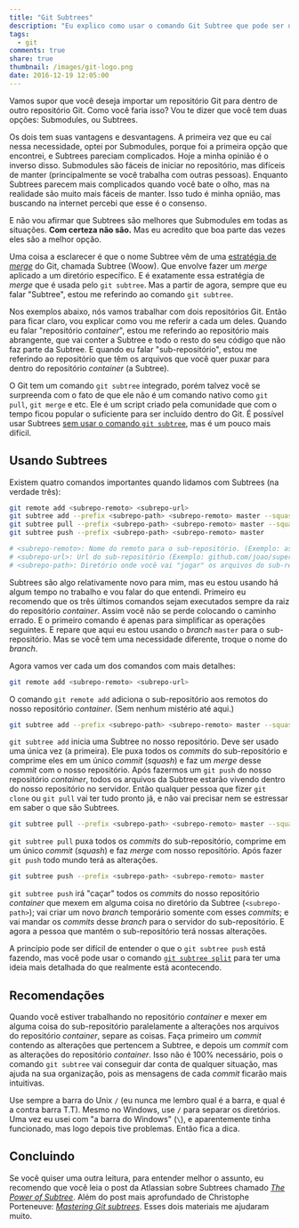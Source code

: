 ```yaml
---
title: "Git Subtrees"
description: "Eu explico como usar o comando Git Subtree que pode ser usado para importar um repositório Git para dentro de outro repositório Git."
tags:
  - git
comments: true
share: true
thumbnail: /images/git-logo.png
date: 2016-12-19 12:05:00
---
```


Vamos supor que você deseja importar um repositório Git para dentro de outro repositório Git. Como você faria isso? Vou te dizer que você tem duas opções: Submodules, ou Subtrees.

Os dois tem suas vantagens e desvantagens. A primeira vez que eu caí nessa necessidade, optei por Submodules, porque foi a primeira opção que encontrei, e Subtrees pareciam complicados. Hoje a minha opinião é o inverso disso. Submodules são fáceis de iniciar no repositório, mas difíceis de manter (principalmente se você trabalha com outras pessoas). Enquanto Subtrees parecem mais complicados quando você bate o olho, mas na realidade são muito mais fáceis de manter. Isso tudo é minha opnião, mas buscando na internet percebi que esse é o consenso.

E não vou afirmar que Subtrees são melhores que Submodules em todas as situações. **Com certeza não são.** Mas eu acredito que boa parte das vezes eles são a melhor opção.

Uma coisa a esclarecer é que o nome Subtree vêm de uma [estratégia de *merge*][subtree-merge] do Git, chamada Subtree (Woow). Que envolve fazer um *merge* aplicado a um diretório específico. E é exatamente essa estratégia de *merge* que é usada pelo `git subtree`. Mas a partir de agora, sempre que eu falar "Subtree", estou me referindo ao comando `git subtree`.

[subtree-merge]: https://git-scm.com/book/en/v1/Git-Tools-Subtree-Merging

Nos exemplos abaixo, nós vamos trabalhar com dois repositórios Git. Então para ficar claro, vou explicar como vou me referir a cada um deles. Quando eu falar "repositório *container*", estou me referindo ao repositório mais abrangente, que vai conter a Subtree e todo o resto do seu código que não faz parte da Subtree. E quando eu falar "sub-repositório", estou me referindo ao repositório que têm os arquivos que você quer puxar para dentro do repositório *container* (a Subtree).

O Git tem um comando `git subtree` integrado, porém talvez você se surpreenda com o fato de que ele não é um comando nativo como `git pull`, `git merge` e etc. Ele é um script criado pela comunidade que com o tempo ficou popular o suficiente para ser incluído dentro do Git. É possível usar Subtrees [sem usar o comando `git subtree`][mastering-subtrees], mas é um pouco mais difícil.

[mastering-subtrees]: https://medium.com/@porteneuve/mastering-git-subtrees-943d29a798ec#.qp8ny5efo


## Usando Subtrees

Existem quatro comandos importantes quando lidamos com Subtrees (na verdade três):

<!-- Escrever também sobre o `git subtree split` e `git subtree merge`. Ou talvez só apontar que eles existem. -->

```sh
git remote add <subrepo-remoto> <subrepo-url>
git subtree add --prefix <subrepo-path> <subrepo-remoto> master --squash
git subtree pull --prefix <subrepo-path> <subrepo-remoto> master --squash
git subtree push --prefix <subrepo-path> <subrepo-remoto> master

# <subrepo-remoto>: Nome do remoto para o sub-repositório. (Exemplo: assets-do-joao)
# <subrepo-url>: Url do sub-repositório (Exemplo: github.com/joao/super-assets)
# <subrepo-path>: Diretório onde você vai "jogar" os arquivos do sub-repositório. (Exemplo: src/assets)
```

Subtrees são algo relativamente novo para mim, mas eu estou usando há algum tempo no trabalho e vou falar do que entendi. Primeiro eu recomendo que os três últimos comandos sejam executados sempre da raiz do repositório *container*. Assim você não se perde colocando o caminho errado. E o primeiro comando é apenas para simplificar as operações seguintes. E repare que aqui eu estou usando o *branch* `master` para o sub-repositório. Mas se você tem uma necessidade diferente, troque o nome do *branch*.

Agora vamos ver cada um dos comandos com mais detalhes:

```sh
git remote add <subrepo-remoto> <subrepo-url>
```

O comando `git remote add` adiciona o sub-repositório aos remotos do nosso repositório *container*. (Sem nenhum mistério até aqui.)

<!-- Lembrando que isso tem que ser feito para cada máquina que vai mexer com a Subtree. -->

```sh
git subtree add --prefix <subrepo-path> <subrepo-remoto> master --squash
```

`git subtree add` inicia uma Subtree no nosso repositório. Deve ser usado uma única vez (a primeira). Ele puxa todos os *commits* do sub-repositório e comprime eles em um único *commit* (*squash*) e faz um *merge* desse *commit* com o nosso repositório. Após fazermos um `git push` do nosso repositório *container*, todos os arquivos da Subtree estarão vivendo dentro do nosso repositório no servidor. Então qualquer pessoa que fizer `git clone` ou `git pull` vai ter tudo pronto já, e não vai precisar nem se estressar em saber o que são Subtrees.

```sh
git subtree pull --prefix <subrepo-path> <subrepo-remoto> master --squash
```

`git subtree pull` puxa todos os *commits* do sub-repositório, comprime em um único *commit* (*squash*) e faz *merge* com nosso repositório. Após fazer `git push` todo mundo terá as alterações.

```sh
git subtree push --prefix <subrepo-path> <subrepo-remoto> master
```

`git subtree push` irá "caçar" todos os *commits* do nosso repositório *container* que mexem em alguma coisa no diretório da Subtree (`<subrepo-path>`); vai criar um novo *branch* temporário somente com esses *commits*; e vai mandar os *commits* desse *branch* para o servidor do sub-repositório. E agora a pessoa que mantém o sub-repositório terá nossas alterações.

A princípio pode ser difícil de entender o que o `git subtree push` está fazendo, mas você pode usar o comando [`git subtree split`][so-subtree-push] para ter uma ideia mais detalhada do que realmente está acontecendo.

[so-subtree-push]: http://stackoverflow.com/a/12819896


## Recomendações

Quando você estiver trabalhando no repositório *container* e mexer em alguma coisa do sub-repositório paralelamente a alterações nos arquivos do repositório *container*, separe as coisas. Faça primeiro um *commit* contendo as alterações que pertencem a Subtree, e depois um *commit* com as alterações do repositório *container*. Isso não é 100% necessário, pois o comando `git subtree` vai conseguir dar conta de qualquer situação, mas ajuda na sua organização, pois as mensagens de cada *commit* ficarão mais intuitivas.

Use sempre a barra do Unix `/` (eu nunca me lembro qual é a barra, e qual é a contra barra T.T). Mesmo no Windows, use `/` para separar os diretórios. Uma vez eu usei com "a barra do Windows" (`\`), e aparentemente tinha funcionado, mas logo depois tive problemas. Então fica a dica.


## Concluindo

Se você quiser uma outra leitura, para entender melhor o assunto, eu recomendo que você leia o post da Atlassian sobre Subtrees chamado [*The Power of Subtree*][the-power-of-subtree]. Além do post mais aprofundado de Christophe Porteneuve: [*Mastering Git subtrees*][mastering-subtrees]. Esses dois materiais me ajudaram muito.

[the-power-of-subtree]: https://developer.atlassian.com/blog/2015/05/the-power-of-git-subtree/